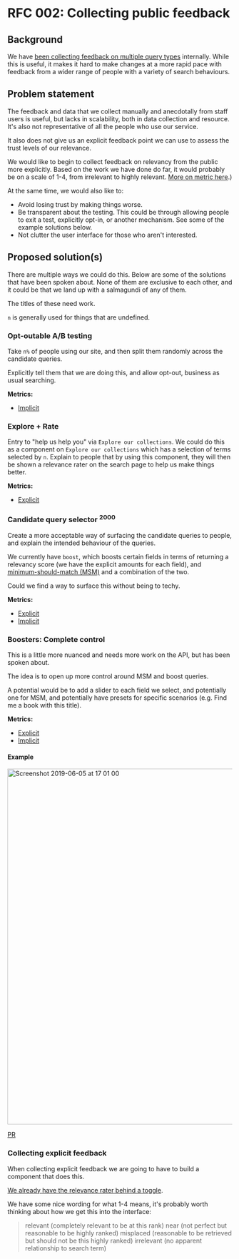 # RFC 002: Collecting public feedback

## Background
We have [been collecting feedback on multiple query types](https://github.com/wellcometrust/catalogue/tree/master/docs/search%20relevance)
internally. While this is useful, it makes it hard to make changes at a more
rapid pace with feedback from a wider range of people with a variety of search behaviours.


## Problem statement
The feedback and data that we collect manually and anecdotally from staff users is useful, but lacks in
scalability, both in data collection and resource. It's also not representative of all the
people who use our service.

It also does not give us an explicit feedback point we can use to assess the trust levels
of our relevance.

We would like to begin to collect feedback on relevancy from the public
more explicitly. Based on the work we have done do far, it would probably be on
a scale of 1-4, from irrelevant to highly relevant. [More on metric here](https://github.com/wellcometrust/catalogue/tree/master/docs/search%20relevance#metrics).)

At the same time, we would also like to:
* Avoid losing trust by making things worse.
* Be transparent about the testing. This could be through allowing people to
  exit a test, explicitly opt-in, or another mechanism. See some of the example
  solutions below.
* Not clutter the user interface for those who aren't interested.


## Proposed solution(s)
There are multiple ways we could do this. Below are some of the solutions that
have been spoken about. None of them are exclusive to
each other, and it could be that we land up with a salmagundi of any of them.

The titles of these need work.

`n` is generally used for things that are undefined.

### Opt-outable A/B testing
Take `n%` of people using our site, and then split them randomly across the
candidate queries.

Explicitly tell them that we are doing this, and allow opt-out, business as usual
searching.

__Metrics:__
* [Implicit](https://github.com/wellcometrust/catalogue/tree/master/docs/search%20relevance#implicit)

### Explore + Rate
Entry to "help us help you" via `Explore our collections`. We could do this as a component on `Explore our collections` which has a selection of terms selected by `n`. Explain to people that by using this component, they will then
be shown a relevance rater on the search page to help us make things better.

__Metrics:__
* [Explicit](https://github.com/wellcometrust/catalogue/tree/master/docs/search%20relevance#explicit)

### Candidate query selector <sup>2000</sup>
Create a more acceptable way of surfacing the candidate queries to people, and
explain the intended behaviour of the queries.

We currently have `boost`, which boosts certain fields in terms of returning a
relevancy score (we have the explicit amounts for each field),
and [minimum-should-match (MSM)](https://www.elastic.co/guide/en/elasticsearch/reference/current/query-dsl-minimum-should-match.html)
and a combination of the two.

Could we find a way to surface this without being to techy.

__Metrics:__
* [Explicit](https://github.com/wellcometrust/catalogue/tree/master/docs/search%20relevance#explicit)
* [Implicit](https://github.com/wellcometrust/catalogue/tree/master/docs/search%20relevance#implicit)

### Boosters: Complete control
This is a little more nuanced and needs more work on the API, but has been
spoken about.

The idea is to open up more control around MSM and boost queries.

A potential would be to add a slider to each field we select, and potentially
one for MSM, and potentially have presets for specific scenarios (e.g. Find me
a book with this title).

__Metrics:__
* [Explicit](https://github.com/wellcometrust/catalogue/tree/master/docs/search%20relevance#explicit)
* [Implicit](https://github.com/wellcometrust/catalogue/tree/master/docs/search%20relevance#implicit)

#### Example
<img width="798" alt="Screenshot 2019-06-05 at 17 01 00" src="https://user-images.githubusercontent.com/31692/58971606-b362c080-87b3-11e9-908a-db3dd3b70632.png" alt="a screenshot of the search boosting complete control" />

[PR](https://github.com/wellcometrust/wellcomecollection.org/pull/4506)

### Collecting explicit feedback
When collecting explicit feedback we are going to have to build a component that
does this.

[We already have the relevance rater behind a toggle](https://github.com/wellcometrust/wellcomecollection.org/pull/4378).

We have some nice wording for what 1-4 means, it's probably worth thinking about
how we get this into the interface:

> relevant (completely relevant to be at this rank)
> near (not perfect but reasonable to be highly ranked)
> misplaced (reasonable to be retrieved but should not be this highly ranked)
> irrelevant (no apparent relationship to search term)
